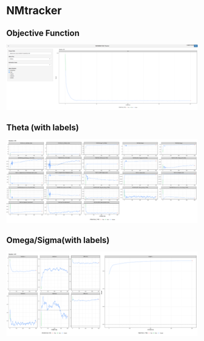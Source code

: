 # NMtracker

## Objective Function
![](imgs/obj.png)

## Theta (with labels)
![](imgs/theta.png)

## Omega/Sigma(with labels)
![](imgs/omega.png)